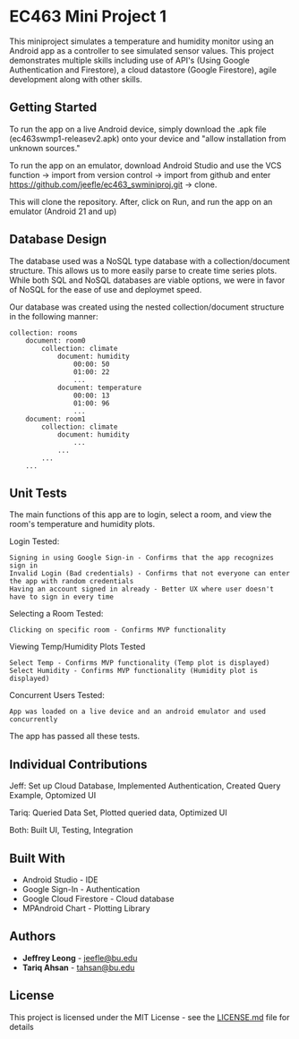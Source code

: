# EC463 Mini Project 1

This miniproject simulates a temperature and humidity monitor using an Android app as a controller to see simulated sensor values. This project demonstrates multiple skills including use of API's (Using Google Authentication and Firestore), a cloud datastore (Google Firestore), agile development along with other skills.


## Getting Started

To run the app on a live Android device, simply download the .apk file (ec463swmp1-releasev2.apk) onto your device and "allow installation from unknown sources." 

To run the app on an emulator, download Android Studio and use the VCS function -> import from version control -> import from github and enter https://github.com/jeefle/ec463_swminiproj.git -> clone. 

This will clone the repository. After, click on Run, and run the app on an emulator (Android 21 and up)

## Database Design

The database used was a NoSQL type database with a collection/document structure. This allows us to more easily parse to create time series plots. While both SQL and NoSQL databases are viable options, we were in favor of NoSQL for the ease of use and deploymet speed.

Our database was created using the nested collection/document structure in the following manner:

```
collection: rooms
	document: room0
		collection: climate
			document: humidity
				00:00: 50
				01:00: 22
				...
			document: temperature
				00:00: 13
				01:00: 96
				...
	document: room1
		collection: climate
			document: humidity
				...
			...
		...
	...
```

## Unit Tests

The main functions of this app are to login, select a room, and view the room's temperature and humidity plots.

Login Tested:
```
Signing in using Google Sign-in - Confirms that the app recognizes sign in
Invalid Login (Bad credentials) - Confirms that not everyone can enter the app with random credentials
Having an account signed in already - Better UX where user doesn't have to sign in every time
```
Selecting a Room Tested:
```
Clicking on specific room - Confirms MVP functionality
```
Viewing Temp/Humidity Plots Tested
```
Select Temp - Confirms MVP functionality (Temp plot is displayed)
Select Humidity - Confirms MVP functionality (Humidity plot is displayed)
```
Concurrent Users Tested:
```
App was loaded on a live device and an android emulator and used concurrently
```

The app has passed all these tests.

## Individual Contributions

Jeff: Set up Cloud Database, Implemented Authentication, Created Query Example, Optomized UI

Tariq: Queried Data Set, Plotted queried data, Optimized UI

Both: Built UI, Testing, Integration 

## Built With

* Android Studio - IDE
* Google Sign-In - Authentication
* Google Cloud Firestore - Cloud database
* MPAndroid Chart - Plotting Library

## Authors

* **Jeffrey Leong** - jeefle@bu.edu
* **Tariq Ahsan** - tahsan@bu.edu

## License

This project is licensed under the MIT License - see the [LICENSE.md](LICENSE.md) file for details
